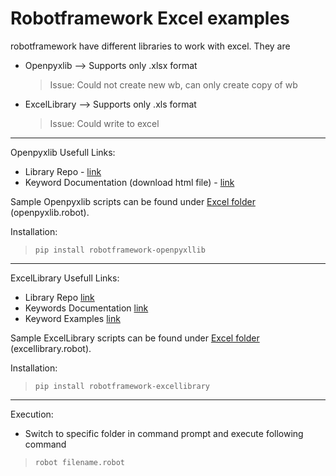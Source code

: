 # Robotframework Excel examples

robotframework have different libraries to work with excel. They are

 - Openpyxlib   --> Supports only .xlsx format
    > Issue: Could not create new wb, can only create copy of wb

 - ExcelLibrary --> Supports only .xls format
    > Issue: Could write to excel

---

Openpyxlib Usefull Links:

 - Library Repo - [link](https://github.com/vallikkv/robotframework-openpyxllib)
 - Keyword Documentation (download html file) - [link](https://github.com/vallikkv/robotframework-openpyxllib/blob/master/docs/OpenPyxlLibrary.html)

Sample Openpyxlib scripts can be found under [Excel folder](/Excel) (openpyxlib.robot).

Installation:

  > `pip install robotframework-openpyxllib`

---

ExcelLibrary Usefull Links:

 - Library Repo [link](https://github.com/NaviNet/robotframework-excellibrary)
 - Keywords Documentation [link](http://navinet.github.io/robotframework-excellibrary/ExcelLibrary-KeywordDocumentation.html)
 - Keyword Examples [link](https://github.com/NaviNet/robotframework-excellibrary/blob/master/Tests/acceptance/ExcelRobotTest.txt)

Sample ExcelLibrary scripts can be found under [Excel folder](/Excel) (excellibrary.robot).

Installation:

  > `pip install robotframework-excellibrary`

---

Execution: 

 - Switch to specific folder in command prompt and execute following command
  > `robot filename.robot`
